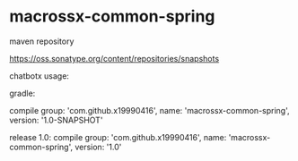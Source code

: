 # macrossx-common-spring


maven repository

https://oss.sonatype.org/content/repositories/snapshots

chatbotx usage:

gradle:

compile group: 'com.github.x19990416', name: 'macrossx-common-spring', version: '1.0-SNAPSHOT'

release 1.0:
compile group: 'com.github.x19990416', name: 'macrossx-common-spring', version: '1.0'
